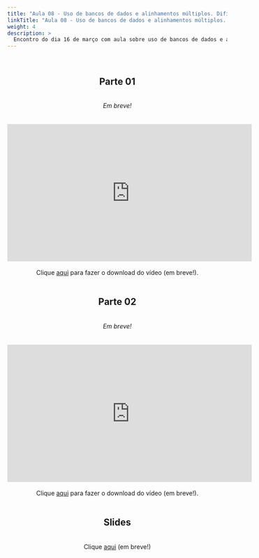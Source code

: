 ```yaml
---
title: "Aula 08 - Uso de bancos de dados e alinhamentos múltiplos. Dificuldades frequentes em alinhamentos e métodos de resolução de problemas"
linkTitle: "Aula 08 - Uso de bancos de dados e alinhamentos múltiplos. Dificuldades frequentes em alinhamentos e métodos de resolução de problemas"
weight: 4
description: >
  Encontro do dia 16 de março com aula sobre uso de bancos de dados e alinhamentos múltiplos, dificuldades frequentes em alinhamentos e métodos de resolução de problemas
---
```


<br>
<div align="center">
<h2>Parte 01</h2>
<br>
<i>Em breve!</i>
<br><br><br>
<iframe width="560" height="315" src="https://www.youtube.com/embed/" frameborder="0" allow="accelerometer; autoplay; clipboard-write; encrypted-media; gyroscope; picture-in-picture" allowfullscreen></iframe>
<br><br>
Clique <a href="https://photos.app.goo.gl/">aqui</a> para fazer o download do vídeo (em breve!).
<br><br>

<h2>Parte 02</h2>
<br>
<i>Em breve!</i>
<br><br><br>
<iframe width="560" height="315" src="https://www.youtube.com/embed/" frameborder="0" allow="accelerometer; autoplay; clipboard-write; encrypted-media; gyroscope; picture-in-picture" allowfullscreen></iframe>
<br><br>
Clique <a href="https://photos.app.goo.gl/">aqui</a> para fazer o download do vídeo (em breve!).
<br><br>

<h2>Slides</h2>
<br>
Clique <a href="">aqui</a> (em breve!)
</div>